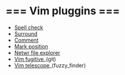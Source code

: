 # === Vim pluggins ===

- [Spell check](check)
- [Surround](surround)
- [Comment](comment)
- [Mark position](mark_position)
- [Netwr file explorer](netwr_file_explorer)
- [Vim fugitive](vim_fugitive)_(git)
- [Vim telescope](vim_telescope)_(fuzzy_finder)
